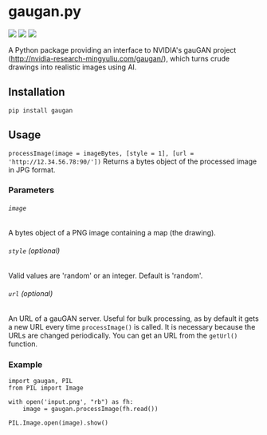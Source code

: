 # gaugan.py 

[![](https://img.shields.io/pypi/v/gaugan?style=plastic)](https://pypi.org/project/gaugan/)
[![](https://img.shields.io/pypi/l/gaugan?style=plastic)](https://pypi.org/project/gaugan/)
[![](https://img.shields.io/pypi/pyversions/gaugan?style=plastic)](https://pypi.org/project/gaugan/)

A Python package providing an interface to NVIDIA's gauGAN project (http://nvidia-research-mingyuliu.com/gaugan/), which turns crude drawings into realistic images using AI.

## Installation
```pip install gaugan```

## Usage
```processImage(image = imageBytes, [style = 1], [url = 'http://12.34.56.78:90/'])```
Returns a bytes object of the processed image in JPG format.

### Parameters
###### ```image```
A bytes object of a PNG image containing a map (the drawing).
###### ```style``` (optional)
Valid values are 'random' or an integer. Default is 'random'.
###### ```url``` (optional)
An URL of a gauGAN server. Useful for bulk processing, as by default it gets a new URL every time ```processImage()``` is called. It is necessary because the URLs are changed periodically. You can get an URL from the ```getUrl()``` function.

### Example
```
import gaugan, PIL
from PIL import Image

with open('input.png', "rb") as fh:
    image = gaugan.processImage(fh.read())
    
PIL.Image.open(image).show()
```

